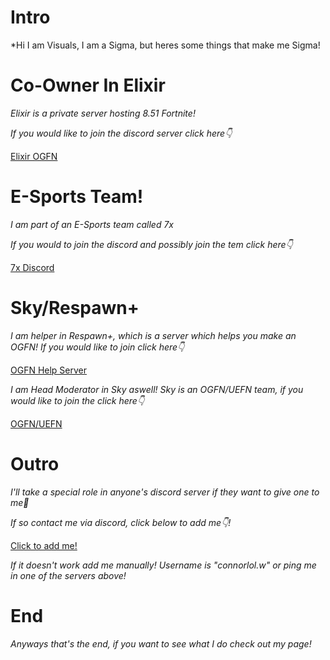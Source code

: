 # Intro

*Hi I am Visuals, I am a Sigma, but heres some things that make me Sigma!

# Co-Owner In Elixir

*Elixir is a private server hosting 8.51 Fortnite!*

*If you would like to join the discord server click here👇*

[Elixir OGFN](https://discord.gg/ogfnelixir)

# E-Sports Team!

*I am part of an E-Sports team called 7x*

*If you would to join the discord and possibly join the tem click here👇*

[7x Discord](https://discord.gg/PJUxFmcNhz)

# Sky/Respawn+

*I am helper in Respawn+, which is a server which helps you make an OGFN! If you would like to join click here👇*

[OGFN Help Server](https://discord.gg/TGJGCXaMzm)

*I am Head Moderator in Sky aswell! Sky is an OGFN/UEFN team, if you would like to join the click here👇*

[OGFN/UEFN](https://discord.gg/NzXghfHc54)

# Outro

*I'll take a special role in anyone's discord server if they want to give one to me🙏*

*If so contact me via discord, click below to add me👇!*

[Click to add me!](https://discord.gg/qUm8KrPj)

*If it doesn't work add me manually! Username is "connorlol.w" or ping me in one of the servers above!*

# End

*Anyways that's the end, if you want to see what I do check out my page!*
